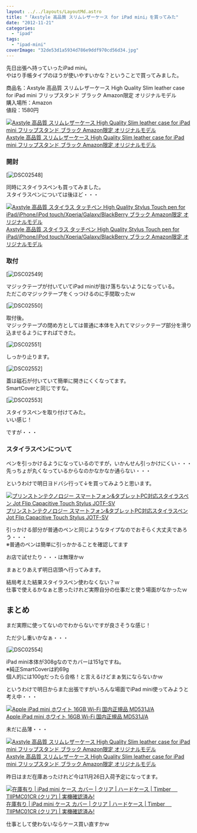 ```yaml
---
layout: ../../layouts/LayoutMd.astro
title: "「Axstyle 高品質 スリムレザーケース for iPad mini」を買ってみた"
date: "2012-11-21"
categories: 
  - "ipad"
tags: 
  - "ipad-mini"
coverImage: "32de53d1a5934d786e9ddf970cd56d34.jpg"
---
```


先日出張へ持っていったiPad mini。  
やはり手帳タイプのほうが使いやすいかな？ということで買ってみました。

商品名：Axstyle 高品質 スリムレザーケース High Quality Slim leather case for iPad mini フリップスタンド ブラック Amazon限定 オリジナルモデル  
購入場所：Amazon  
値段：1580円

[![Axstyle 高品質 スリムレザーケース High Quality Slim leather case for iPad mini フリップスタンド ブラック Amazon限定 オリジナルモデル](/archive/images/31QQ4GnI%2BcL._SL160_.jpg)  
Axstyle 高品質 スリムレザーケース High Quality Slim leather case for iPad mini フリップスタンド ブラック Amazon限定 オリジナルモデル  
](https://www.amazon.co.jp/exec/obidos/ASIN/B009YD368W/mizuka123-22/ref=nosim)

### 開封

[![DSC02548](/archive/images/DSC02548_thumb.jpg "DSC02548")]

同時にスタイラスペンも買ってみました。  
スタイラスペンについては後ほど・・・

[![Axstyle 高品質 スタイラス タッチペン High Quality Stylus Touch pen for iPad/iPhone/iPod touch/Xperia/Galaxy/BlackBerry ブラック Amazon限定 オリジナルモデル](/archive/images/31l-h8rZoYL._SL160_.jpg)  
Axstyle 高品質 スタイラス タッチペン High Quality Stylus Touch pen for iPad/iPhone/iPod touch/Xperia/Galaxy/BlackBerry ブラック Amazon限定 オリジナルモデル  
](https://www.amazon.co.jp/exec/obidos/ASIN/B007BYLHFU/mizuka123-22/ref=nosim)

### 取付

[![DSC02549](/archive/images/DSC02549_thumb.jpg "DSC02549")]

マジックテープが付いていてiPad miniが抜け落ちないようになっている。  
ただこのマジックテープをくっつけるのに手間取ったｗ

[![DSC02550](/archive/images/DSC02550_thumb.jpg "DSC02550")]

取付後。  
マジックテープの閉め方としては普通に本体を入れてマジックテープ部分を滑り込ませるようにすればできた。

[![DSC02551](/archive/images/DSC02551_thumb.jpg "DSC02551")]

しっかり止ります。

[![DSC02552](/archive/images/DSC02552_thumb.jpg "DSC02552")]

蓋は磁石が付いていて簡単に開きにくくなってます。  
SmartCoverと同じですな。

[![DSC02553](/archive/images/DSC02553_thumb.jpg "DSC02553")]

スタイラスペンを取り付けてみた。  
いい感じ！

ですが・・・

### スタイラスペンについて

ペンを引っかけるようになっているのですが，いかんせん引っかけにくい・・・  
先っちょが丸くなっているからなのかなかなか通らない・・・

というわけで明日ヨドバシ行って↓を買ってみようと思います。

[![プリンストンテクノロジー スマートフォン&タブレットPC対応スタイラスペン Jot Flip Capacitive Touch Stylus JOTF-SV](/archive/images/318llvfwn2L._SL160_.jpg)  
プリンストンテクノロジー スマートフォン&タブレットPC対応スタイラスペン Jot Flip Capacitive Touch Stylus JOTF-SV  
](https://www.amazon.co.jp/exec/obidos/ASIN/B0084AA0LW/mizuka123-22/ref=nosim)

引っかける部分が普通のペンと同じようなタイプなのでおそらく大丈夫であろう・・・  
※普通のペンは簡単に引っかかることを確認してます

お店で試せたり・・・は無理かｗ

まぁとりあえず明日店頭へ行ってみます。

結局考えた結果スタイラスペン使わなくない？ｗ  
仕事で使えるかなぁと思ったけれど実際自分の仕事だと使う場面がなかったｗ

## まとめ

まだ実際に使ってないのでわからないですが良さそうな感じ！

ただ少し重いかなぁ・・・

[![DSC02554](/archive/images/DSC02554_thumb.jpg "DSC02554")]

iPad mini本体が308gなのでカバーは151gですね。  
※純正SmartCoverは約69g  
個人的には100gだったら合格！と言えるけどまぁ気にならないかｗ

というわけで明日からまた出張ですがいろんな場面でiPad mini使ってみようと考え中・・・

[![Apple iPad mini ホワイト 16GB Wi-Fi 国内正規品 MD531J/A](/archive/images/511BS3FLwrL._SL160_.jpg)  
Apple iPad mini ホワイト 16GB Wi-Fi 国内正規品 MD531J/A  
](https://www.amazon.co.jp/exec/obidos/ASIN/B009X5X2BM/mizuka123-22/ref=nosim)

未だに品薄・・・

[![Axstyle 高品質 スリムレザーケース High Quality Slim leather case for iPad mini フリップスタンド ブラック Amazon限定 オリジナルモデル](/archive/images/31QQ4GnI%2BcL._SL160_.jpg)  
Axstyle 高品質 スリムレザーケース High Quality Slim leather case for iPad mini フリップスタンド ブラック Amazon限定 オリジナルモデル  
](https://www.amazon.co.jp/exec/obidos/ASIN/B009YD368W/mizuka123-22/ref=nosim)

昨日はまだ在庫あったけれど今は11月26日入荷予定になってます。

[![在庫有り | iPad mini ケース カバー | クリア | ハードケース | Timber　 TIIPMC01CR (クリア) | 実機確認済み!](/archive/images/3132ZV-1fyL._SL160_.jpg)  
在庫有り | iPad mini ケース カバー | クリア | ハードケース | Timber　 TIIPMC01CR (クリア) | 実機確認済み!  
](https://www.amazon.co.jp/exec/obidos/ASIN/B009YP7TI8/mizuka123-22/ref=nosim)

仕事として使わないならケース買い直すかｗ
